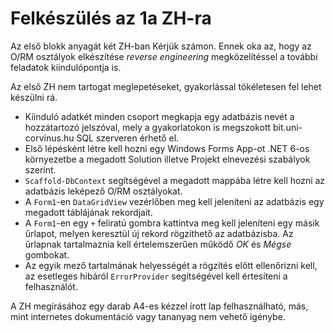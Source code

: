 # Felkészülés az 1a ZH-ra


 Az első blokk anyagát két ZH-ban Kérjük számon.  Ennek oka az, hogy az O/RM osztályok  elkészítése _reverse engineering_  megközelítéssel a további feladatok kiindulópontja is. 



Az első ZH nem tartogat meglepetéseket,  gyakorlással tökéletesen fel lehet készülni rá. 


-  Kiinduló adatkét  minden csoport   megkapja egy adatbázis nevét a hozzátartozó jelszóval,  mely a  gyakorlatokon is megszokott bit.uni-corvinus.hu  SQL szerveren érhető el.
-  Első lépésként létre kell hozni egy Windows Forms App-ot .NET 6-os  környezetbe a megadott Solution illetve Projekt elnevezési szabályok szerint.
- `Scaffold-DbContext`  segítségével  a megadott mappába létre kell hozni   az adatbázis leképező O/RM  osztályokat.
- A `Form1`-en `DataGridView`  vezérlőben  meg kell jeleníteni  az adatbázis egy megadott táblájának  rekordjait.
- A `Form1`-en egy `+`  feliratú gombra kattintva  meg kell jeleníteni egy másik űrlapot,  melyen keresztül  új rekord rögzíthető  az adatbázisba.  Az űrlapnak tartalmaznia kell  értelemszerűen működő _OK_ és  _Mégse_ gombokat. 
- Az egyik mező  tartalmának helyességét  a rögzítés előtt ellenőrizni kell,  az esetleges hibáról `ErrorProvider`  segítségével kell értesíteni a felhasználót. 



 A ZH megírásához egy darab A4-es kézzel írott lap felhasználható,  más, mint internetes dokumentáció vagy tananyag nem vehető igénybe.
